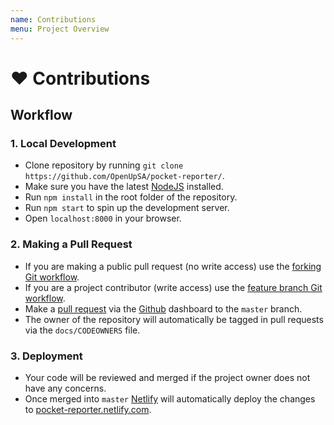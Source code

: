 ```yaml
---
name: Contributions
menu: Project Overview
---
```


# ❤️ Contributions

## Workflow

### 1. Local Development
- Clone repository by running `git clone https://github.com/OpenUpSA/pocket-reporter/`.
- Make sure you have the latest [NodeJS](https://nodejs.org/en/) installed.
- Run `npm install` in the root folder of the repository.
- Run `npm start` to spin up the development server.
- Open `localhost:8000` in your browser.

### 2. Making a Pull Request
- If you are making a public pull request (no write access) use the [forking Git workflow](https://www.atlassian.com/git/tutorials/comparing-workflows/forking-workflow).
- If you are a project contributor (write access) use the [feature branch Git workflow](https://www.atlassian.com/git/tutorials/comparing-workflows/feature-branch-workflow).
- Make a [pull request](https://www.atlassian.com/git/tutorials/making-a-pull-request) via the [Github](#github) dashboard to the `master` branch.
- The owner of the repository will automatically be tagged in pull requests via the `docs/CODEOWNERS` file.

### 3. Deployment
- Your code will be reviewed and merged if the project owner does not have any concerns.
- Once merged into `master` [Netlify](#netlify) will automatically deploy the changes to [pocket-reporter.netlify.com](http://pocket-reporter.netlify.com).